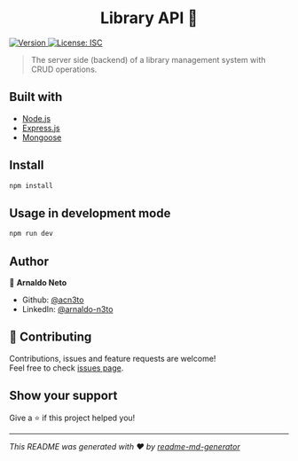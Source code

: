 <h1 align="center">Library API 📙</h1>
<p>
  <a href="https://www.npmjs.com/package/library-api" target="_blank">
    <img alt="Version" src="https://img.shields.io/npm/v/library-api.svg">
  </a>
  <a href="#" target="_blank">
    <img alt="License: ISC" src="https://img.shields.io/badge/License-ISC-yellow.svg" />
  </a>
</p>

>The server side (backend) of a library management system with CRUD operations.

## Built with

* [Node.js](https://nodejs.org/en/)
* [Express.js](https://expressjs.com/)
* [Mongoose](https://mongoosejs.com/)

## Install

```sh
npm install
```

## Usage in development mode

```sh
npm run dev
```

## Author

👤 **Arnaldo Neto**

* Github: [@acn3to](https://github.com/acn3to)
* LinkedIn: [@arnaldo-n3to](https://linkedin.com/in/arnaldo-n3to)

## 🤝 Contributing

Contributions, issues and feature requests are welcome!<br />Feel free to check [issues page](https://github.com/acn3to/library-api/issues). 

## Show your support

Give a ⭐️ if this project helped you!

***
_This README was generated with ❤️ by [readme-md-generator](https://github.com/kefranabg/readme-md-generator)_
